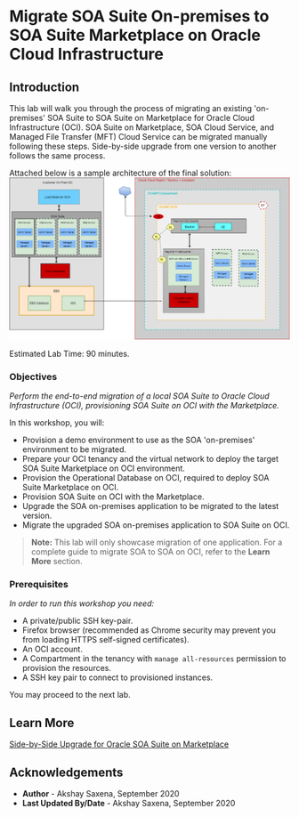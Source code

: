 # Migrate SOA Suite On-premises to SOA Suite Marketplace on Oracle Cloud Infrastructure

## Introduction

This lab will walk you through the process of migrating an existing 'on-premises' SOA Suite to SOA Suite on Marketplace for Oracle Cloud Infrastructure (OCI). SOA Suite on Marketplace, SOA Cloud Service, and Managed File Transfer (MFT) Cloud Service can be migrated manually following these steps. Side-by-side upgrade from one version to another follows the same process. 

Attached below is a sample architecture of the final solution:
![](./images/architecture.png)

Estimated Lab Time: 90 minutes.

### Objectives

*Perform the end-to-end migration of a local SOA Suite to Oracle Cloud Infrastructure (OCI), provisioning SOA Suite on OCI with the Marketplace.*

In this workshop, you will:
- Provision a demo environment to use as the SOA 'on-premises' environment to be migrated.
- Prepare your OCI tenancy and the virtual network to deploy the target SOA Suite Marketplace on OCI environment.
- Provision the Operational Database on OCI, required to deploy SOA Suite Marketplace on OCI.
- Provision SOA Suite on OCI with the Marketplace.
- Upgrade the SOA on-premises application to be migrated to the latest version.
- Migrate the upgraded SOA on-premises application to SOA Suite on OCI.

>**Note:** This lab will only showcase migration of one application. For a complete guide to migrate SOA to SOA on OCI, refer to the **Learn More** section.


### Prerequisites

*In order to run this workshop you need:*

* A private/public SSH key-pair.
* Firefox browser (recommended as Chrome security may prevent you from loading HTTPS self-signed certificates).
* An OCI account.
* A Compartment in the tenancy with `manage all-resources` permission to provision the resources.
* A SSH key pair to connect to provisioned instances.

You may proceed to the next lab.

## Learn More

[Side-by-Side Upgrade for Oracle SOA Suite on Marketplace](https://docs.oracle.com/en/cloud/paas/soa-cloud/liftshift/migration-side-side-upgrade-soa-mp.html#GUID-6F77D620-0962-43A4-A503-A70E706C3D02)

## Acknowledgements

 - **Author** - Akshay Saxena, September 2020
 - **Last Updated By/Date** - Akshay Saxena, September 2020
